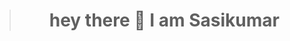 
> <h1 align="center">hey there 👋 I am Sasikumar</h1>
> <!--
> ###
> 
> <h3 align="left">👩‍💻  About Me</h3>
> 
> ###
> 
> <img align="right" height="224" src="https://user-images.githubusercontent.com/74038190/225813708-98b745f2-7d22-48cf-9150-083f1b00d6c9.gif"  />
> 
> ###
> 
> <p align="left">I'm Sasikumar<br><br>- 🔭 I’m a Student <br>- 📚 I'm currently learning full stack</p>
> 
> ###
> 
> <br clear="both">
> 
> <div align="center">
>   <img src="https://profile-counter.glitch.me/sasikumar57/count.svg?"  />
> </div>
> 
> ###
> 
> <h3 align="left">🛠 Language and tools</h3>
> 
> ###
> 
> <div align="center">
>   <img src="https://cdn.jsdelivr.net/gh/devicons/devicon/icons/html5/html5-original.svg" height="40" alt="html5 logo"  />
>   <img width="12" />
>   <img src="https://cdn.jsdelivr.net/gh/devicons/devicon/icons/css3/css3-original.svg" height="40" alt="css3 logo"  />
>   <img width="12" />
>   <img src="https://cdn.jsdelivr.net/gh/devicons/devicon/icons/javascript/javascript-original.svg" height="40" alt="javascript logo"  />
>   <img width="12" />
>   <img src="https://cdn.jsdelivr.net/gh/devicons/devicon/icons/python/python-original.svg" height="40" alt="python logo"  />
>   <img width="12" />
>   <img src="https://cdn.jsdelivr.net/gh/devicons/devicon/icons/canva/canva-original.svg" height="40" alt="canva logo"  />
>   <img width="12" />
>   <img src="https://cdn.jsdelivr.net/gh/devicons/devicon/icons/figma/figma-original.svg" height="40" alt="figma logo"  />
>   <img width="12" />
>   <img src="https://cdn.jsdelivr.net/gh/devicons/devicon/icons/mysql/mysql-original.svg" height="40" alt="mysql logo"  />
> </div>
> 
> ###
> <!--
> <div align="center">
>   <a href="" target="_blank">
>     <img src="https://img.shields.io/static/v1?message=LinkedIn&logo=linkedin&label=&color=0077B5&logoColor=white&labelColor=&style=for-the-badge" height="25" alt="linkedin logo"  />
>   </a>
>   <a href="discordapp.com/users/999993365632401598" target="_blank">
>     <img src="https://img.shields.io/static/v1?message=Discord&logo=discord&label=&color=7289DA&logoColor=white&labelColor=&style=for-the-badge" height="25" alt="discord logo"  />
>   </a>
>   <a href="" target="_blank">
>     <img src="https://img.shields.io/static/v1?message=Instagram&logo=instagram&label=&color=E4405F&logoColor=white&labelColor=&style=for-the-badge" height="25" alt="instagram logo"  />
>   </a>
>   <a href="sasikumar2005101@gmil.com" target="_blank">
>     <img src="https://img.shields.io/static/v1?message=Gmail&logo=gmail&label=&color=D14836&logoColor=white&labelColor=&style=for-the-badge" height="25" alt="gmail logo"  />
>   </a>
>   -->
>   <!--
>   <img src="https://img.shields.io/static/v1?message=Codepen&logo=codepen&label=&color=000000&logoColor=white&labelColor=&style=for-the-badge" height="25" alt="codepen logo"  />
>   <img src="https://img.shields.io/static/v1?message=HackerRank&logo=hackerrank&label=&color=2EC866&logoColor=white&labelColor=&style=for-the-badge" height="25" alt="hackerrank logo"  />
>   <img src="https://img.shields.io/static/v1?message=Linktree&logo=linktree&label=&color=1de9b6&logoColor=white&labelColor=&style=for-the-badge" height="25" alt="linktree logo"  />
>   <img src="https://img.shields.io/static/v1?message=PayPal&logo=paypal&label=&color=00457C&logoColor=white&labelColor=&style=for-the-badge" height="25" alt="paypal logo"  />
>   <img src="https://img.shields.io/static/v1?message=Telegram&logo=telegram&label=&color=2CA5E0&logoColor=white&labelColor=&style=for-the-badge" height="25" alt="telegram logo"  />
>   <img src="https://img.shields.io/static/v1?message=Twitch&logo=twitch&label=&color=9146FF&logoColor=white&labelColor=&style=for-the-badge" height="25" alt="twitch logo"  />
>   <img src="https://img.shields.io/static/v1?message=Twitter&logo=twitter&label=&color=1DA1F2&logoColor=white&labelColor=&style=for-the-badge" height="25" alt="twitter logo"  />
>   <img src="https://img.shields.io/static/v1?message=Whatsapp&logo=whatsapp&label=&color=25D366&logoColor=white&labelColor=&style=for-the-badge" height="25" alt="whatsapp logo"  />
>   <img src="https://img.shields.io/static/v1?message=Visual%20Studio%20Marketplace&logo=visualstudio&label=&color=e2165e&logoColor=white&labelColor=&style=for-the-badge" height="25" alt="visualstudio logo"  />
>   <img src="https://img.shields.io/static/v1?message=Youtube&logo=youtube&label=&color=FF0000&logoColor=white&labelColor=&style=for-the-badge" height="25" alt="youtube logo"  />
> </div>
> -->
> 
> <!--
> <h3 align="left">🔥   My Stats :</h3>
> 
> ###
> 
> <div align="center">
>   <img src="https://streak-stats.demolab.com?user=sasikumar57&locale=en&mode=daily&theme=dracula&hide_border=false&border_radius=5&order=3" height="150" alt="streak graph"  />
> </div>
> 
> ###
> 
> <div align="center">
>   <img src="https://github-readme-stats.vercel.app/api?username=sasikumar57&hide_title=false&hide_rank=false&show_icons=true&include_all_commits=true&count_private=true&disable_animations=false&theme=dracula&locale=en&hide_border=false&order=1" height="150" alt="stats graph"  />
> </div>
> -->
> ###
> <!--
> <img src="https://raw.githubusercontent.com/sasikumar57/sasikumar57/output/snake.svg" alt="Snake animation" />
> -->
> ###
